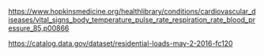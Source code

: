 https://www.hopkinsmedicine.org/healthlibrary/conditions/cardiovascular_diseases/vital_signs_body_temperature_pulse_rate_respiration_rate_blood_pressure_85,p00866

https://catalog.data.gov/dataset/residential-loads-may-2-2016-fc120
